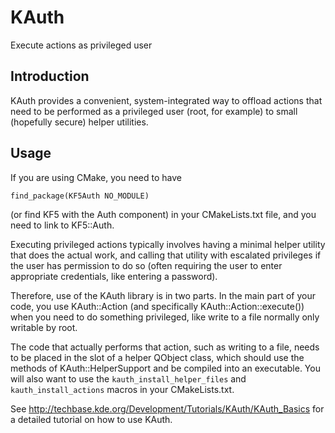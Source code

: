 # KAuth

Execute actions as privileged user

## Introduction

KAuth provides a convenient, system-integrated way to offload actions that need
to be performed as a privileged user (root, for example) to small (hopefully
secure) helper utilities.

## Usage

If you are using CMake, you need to have

    find_package(KF5Auth NO_MODULE)

(or find KF5 with the Auth component) in your CMakeLists.txt file, and you need
to link to KF5::Auth.

Executing privileged actions typically involves having a minimal helper utility
that does the actual work, and calling that utility with escalated privileges if
the user has permission to do so (often requiring the user to enter appropriate
credentials, like entering a password).

Therefore, use of the KAuth library is in two parts.  In the main part of your
code, you use KAuth::Action (and specifically KAuth::Action::execute()) when you
need to do something privileged, like write to a file normally only writable by
root.

The code that actually performs that action, such as writing to a file, needs to
be placed in the slot of a helper QObject class, which should use the methods of
KAuth::HelperSupport and be compiled into an executable.  You will also want to
use the `kauth_install_helper_files` and `kauth_install_actions` macros in your
CMakeLists.txt.

See <http://techbase.kde.org/Development/Tutorials/KAuth/KAuth_Basics> for a
detailed tutorial on how to use KAuth.

